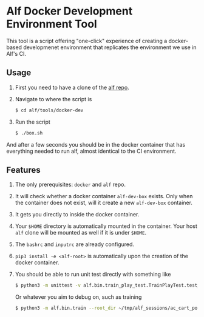 # Alf Docker Development Environment Tool

This tool is a script offering "one-click" experience of creating a docker-based developmenet environment that replicates the environment we use in Alf's CI.

## Usage

1. First you need to have a clone of the [alf repo](https://github.com/HorizonRobotics/alf/blob/pytorch/.ci-cd/build.sh).
2. Navigate to where the script is

   ``` bash
   $ cd alf/tools/docker-dev
   ```
3. Run the script 

   ``` bash
   $ ./box.sh
   ```

And after a few seconds you should be in the docker container that has everything needed to run alf, almost identical to the CI environment.

## Features

1. The only prerequisites: `docker` and `alf` repo.
2. It will check whether a docker container `alf-dev-box` exists. Only when the container does not exist, will it create a new `alf-dev-box` container.
2. It gets you directly to inside the docker container.
3. Your `$HOME` directory is automatically mounted in the container. Your host `alf` clone will be mounted as well if it is under `$HOME`.
4. The `bashrc` and `inputrc` are already configured.
5. `pip3 install -e <alf-root>` is automatically upon the creation of the docker container.
6. You should be able to run unit test directly with something like

   ``` bash
   $ python3 -m unittest -v alf.bin.train_play_test.TrainPlayTest.test_ppo_rnd_mrevenge
   ```
   
   Or whatever you aim to debug on, such as training
   
   ``` bash
   $ python3 -m alf.bin.train --root_dir ~/tmp/alf_sessions/ac_cart_pole/2 --conf alf/examples/ac_cart_pole_conf.py
   ```
